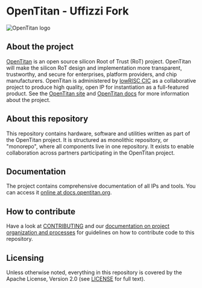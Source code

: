 # OpenTitan - Uffizzi Fork

![OpenTitan logo](https://docs.opentitan.org/doc/opentitan-logo.png)

## About the project

[OpenTitan](https://opentitan.org) is an open source silicon Root of Trust
(RoT) project.  OpenTitan will make the silicon RoT design and implementation
more transparent, trustworthy, and secure for enterprises, platform providers,
and chip manufacturers.  OpenTitan is administered by [lowRISC
CIC](https://www.lowrisc.org) as a collaborative project to produce high
quality, open IP for instantiation as a full-featured product. See the
[OpenTitan site](https://opentitan.org/) and [OpenTitan
docs](https://docs.opentitan.org) for more information about the project.

## About this repository

This repository contains hardware, software and utilities written as part of the
OpenTitan project. It is structured as monolithic repository, or "monorepo",
where all components live in one repository. It exists to enable collaboration
across partners participating in the OpenTitan project.

## Documentation

The project contains comprehensive documentation of all IPs and tools. You can
access it [online at docs.opentitan.org](https://docs.opentitan.org/).

## How to contribute

Have a look at [CONTRIBUTING](https://github.com/lowRISC/opentitan/blob/master/CONTRIBUTING.md) and our [documentation on
project organization and processes](https://docs.opentitan.org/doc/project/)
for guidelines on how to contribute code to this repository.

## Licensing

Unless otherwise noted, everything in this repository is covered by the Apache
License, Version 2.0 (see [LICENSE](https://github.com/lowRISC/opentitan/blob/master/LICENSE) for full text).
